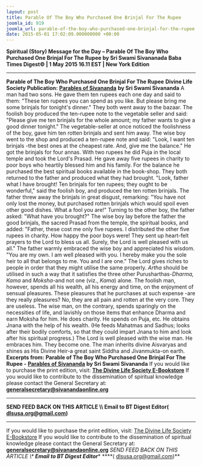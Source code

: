 ```yaml
---
layout: post
title: Parable Of The Boy Who Purchased One Brinjal For The Rupee
joomla_id: 919
joomla_url: parable-of-the-boy-who-purchased-one-brinjal-for-the-rupee
date: 2015-05-01 17:02:09.000000000 +00:00
---
```

**Spiritual (Story) Message for the Day – Parable Of The Boy Who Purchased One Brinjal For The Rupee by Sri Swami Sivananada**
**Baba Times Digest© | 1 May 2015 16.11 EST | New York Edition**
* * *
**Parable of The Boy Who Purchased One Brinjal For The Rupee**
**Divine Life Society Publication:** [**Parables of Sivananda**](http://www.dlshq.org/download/parables.htm#_VPID_58) **by Sri Swami Sivananda**
A man had two sons. He gave them ten rupees each one day and said to them: "These ten rupees you can spend as you like. But please bring me some brinjals for tonight's dinner."
They both went away to the bazaar. The foolish boy produced the ten-rupee note to the vegetable seller and said: "Please give me ten brinjals for the whole amount; my father wants to give a good dinner tonight." The vegetable-seller at once noticed the foolishness of the boy, gave him ten rotten brinjals and sent him away.
The wise boy went to the shop and produced a ten-rupee note and said: "Look, I want ten brinjals -the best ones at the cheapest rate. And, give me the balance." He got the brinjals for four annas. With two rupees he did Puja in the local temple and took the Lord's Prasad. He gave away five rupees in charity to poor boys who heartily blessed him and his family. For the balance he purchased the best spiritual books available in the book-shop.
They both returned to the father and produced what they had brought.
"Look, father what I have brought! Ten brinjals for ten rupees; they ought to be wonderful," said the foolish boy, and produced the ten rotten brinjals. The father threw away the brinjals in great disgust, remarking: "You have not only lost the money, but purchased rotten brinjals which would spoil even other good dishes. What a fool you are!" Turning to the other boy, the father asked: "What have you brought?"
The wise boy lay before the father the good brinjals, the sacred Prasad from the temple, the spiritual books, and added: "Father, these cost me only five rupees. I distributed the other five rupees in charity. How happy the poor boys were! They sent up heart-felt prayers to the Lord to bless us all. Surely, the Lord is well pleased with us all." The father warmly embraced the wise boy and appreciated his wisdom. "You are my own. I am well pleased with you. I hereby make you the sole heir to all that belongs to me. You and I are one."
The Lord gives riches to people in order that they might utilise the same properly. _Artha_ should be utilised in such a way that it satisfies the three other Purusharthas-_Dharma, Kama_ and _Moksha_-and not one (viz., _Kama_) alone.
The foolish man, however, spends all his wealth, all his energy and time, on the enjoyment of sensual pleasures. These pleasures that he purchases at such expense -are they really pleasures? No, they are all pain and rotten at the very core. They are useless.
The wise man, on the contrary, spends sparingly on the necessities of life, and lavishly on those items that enhance Dharma and earn Moksha for him. He does charity. He spends on Puja, etc. He obtains Jnana with the help of his wealth. (He feeds Mahatmas and Sadhus; looks after their bodily comforts, so that they could impart Jnana to him and look after his spiritual progress.)
The Lord is well pleased with the wise man. He embraces him. They become one. The man inherits divine Aisvaryas and shines as His Divine Heir-a great saint Siddha and Jivanmukta-on earth.
**Excerpts from:**  **Parable of The Boy Who Purchased One Brinjal For The Rupee -** [**Parables of Sivananda**](http://www.dlshq.org/download/parables.htm#_VPID_58) **by Sri Swami Sivananda**
If you would like to purchase the print edition, visit: **[The Divine Life Society E-Bookstore](http://www.dlshq.org/download/download.htm)**
If you would like to contribute to the dissemination of spiritual knowledge please contact the General Secretary at: [](mailto:%20%3Cscript%20type=%27text/javascript%27%3E%20%3C%21--%20var%20prefix%20=%20%27ma%27%20+%20%27il%27%20+%20%27to%27;%20var%20path%20=%20%27hr%27%20+%20%27ef%27%20+%20%27=%27;%20var%20addy57016%20=%20%27generalsecretary%27%20+%20%27@%27;%20addy57016%20=%20addy57016%20+%20%27sivanandaonline%27%20+%20%27.%27%20+%20%27org%27;%20document.write%28%27%3Ca%20%27%20+%20path%20+%20%27%5C%27%27%20+%20prefix%20+%20%27:%27%20+%20addy57016%20+%20%27%5C%27%3E%27%29;%20document.write%28addy57016%29;%20document.write%28%27%3C%5C/a%3E%27%29;%20//--%3E%5Cn%20%3C/script%3E%3Cscript%20type=%27text/javascript%27%3E%20%3C%21--%20document.write%28%27%3Cspan%20style=%5C%27display:%20none;%5C%27%3E%27%29;%20//--%3E%20%3C/script%3EThis%20email%20address%20is%20being%20protected%20from%20spambots.%20You%20need%20JavaScript%20enabled%20to%20view%20it.%20%3Cscript%20type=%27text/javascript%27%3E%20%3C%21--%20document.write%28%27%3C/%27%29;%20document.write%28%27span%3E%27%29;%20//--%3E%20%3C/script%3E?subject=Contribution%20to%20Dissemination%20of%20Spiritual%20Knowledge) **generalsecretary@sivanandaonline.org**
****
**SEND FEED BACK ON THIS ARTICLE \\\ Email to BT Digest Editor[](mailto:%20%3Cscript%20type=%27text/javascript%27%3E%20%3C%21--%20var%20prefix%20=%20%27ma%27%20+%20%27il%27%20+%20%27to%27;%20var%20path%20=%20%27hr%27%20+%20%27ef%27%20+%20%27=%27;%20var%20addy72654%20=%20%27dlsusa.org%27%20+%20%27@%27;%20addy72654%20=%20addy72654%20+%20%27gmail%27%20+%20%27.%27%20+%20%27com%27;%20document.write%28%27%3Ca%20%27%20+%20path%20+%20%27%5C%27%27%20+%20prefix%20+%20%27:%27%20+%20addy72654%20+%20%27%5C%27%3E%27%29;%20document.write%28addy72654%29;%20document.write%28%27%3C%5C/a%3E%27%29;%20//--%3E%5Cn%20%3C/script%3E%3Cscript%20type=%27text/javascript%27%3E%20%3C%21--%20document.write%28%27%3Cspan%20style=%5C%27display:%20none;%5C%27%3E%27%29;%20//--%3E%20%3C/script%3EThis%20email%20address%20is%20being%20protected%20from%20spambots.%20You%20need%20JavaScript%20enabled%20to%20view%20it.%20%3Cscript%20type=%27text/javascript%27%3E%20%3C%21--%20document.write%28%27%3C/%27%29;%20document.write%28%27span%3E%27%29;%20//--%3E%20%3C/script%3E?subject=DLS%20Posts)( [dlsusa.org@gmail.com](mailto:dlsusa.org@gmail.com))**
* * *
  
If you would like to purchase the print edition, visit: [The Divine Life Society E-Bookstore](http://www.dlshq.org/download/download.htm)
If you would like to contribute to the dissemination of spiritual knowledge please contact the General Secretary at: **[generalsecretary@sivanandaonline.org](mailto:generalsecretary@sivanandaonline.org)**
**SEND FEED BACK ON THIS ARTICLE \\\**  **Email to BT Digest Editor**** [](mailto:%20%3Cscript%20type=%27text/javascript%27%3E%20%3C%21--%20var%20prefix%20=%20%27ma%27%20+%20%27il%27%20+%20%27to%27;%20var%20path%20=%20%27hr%27%20+%20%27ef%27%20+%20%27=%27;%20var%20addy72654%20=%20%27dlsusa.org%27%20+%20%27@%27;%20addy72654%20=%20addy72654%20+%20%27gmail%27%20+%20%27.%27%20+%20%27com%27;%20document.write%28%27%3Ca%20%27%20+%20path%20+%20%27%5C%27%27%20+%20prefix%20+%20%27:%27%20+%20addy72654%20+%20%27%5C%27%3E%27%29;%20document.write%28addy72654%29;%20document.write%28%27%3C%5C/a%3E%27%29;%20//--%3E%5Cn%20%3C/script%3E%3Cscript%20type=%27text/javascript%27%3E%20%3C%21--%20document.write%28%27%3Cspan%20style=%5C%27display:%20none;%5C%27%3E%27%29;%20//--%3E%20%3C/script%3EThis%20email%20address%20is%20being%20protected%20from%20spambots.%20You%20need%20JavaScript%20enabled%20to%20view%20it.%20%3Cscript%20type=%27text/javascript%27%3E%20%3C%21--%20document.write%28%27%3C/%27%29;%20document.write%28%27span%3E%27%29;%20//--%3E%20%3C/script%3E?subject=DLS%20Posts)****( [dlsusa.org@gmail.com](mailto:dlsusa.org@gmail.com))**  
